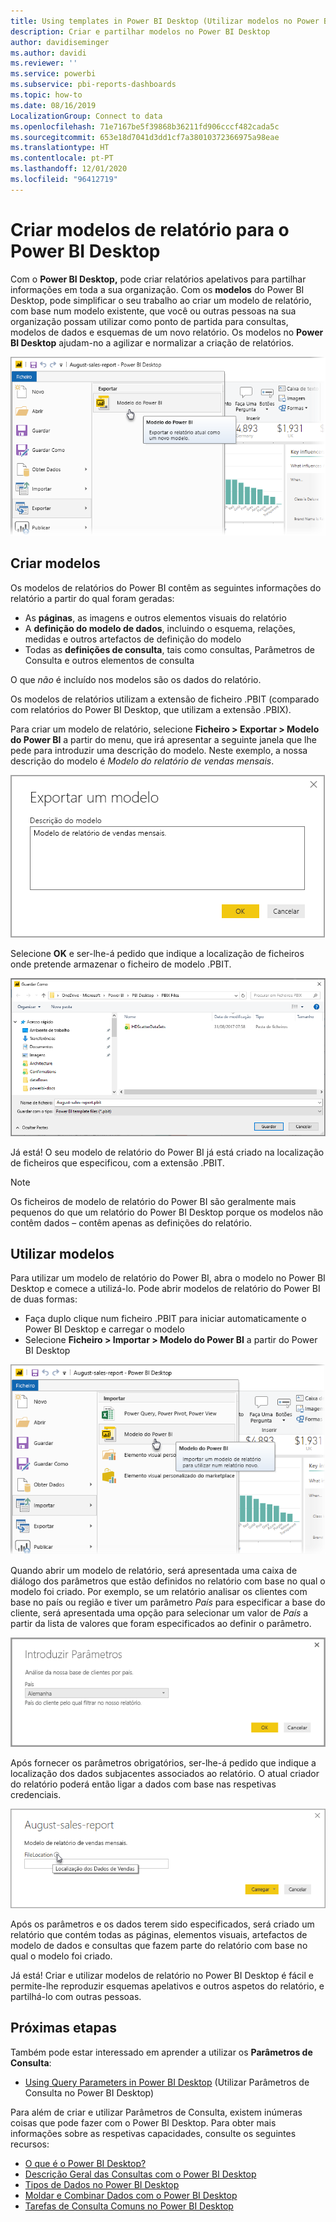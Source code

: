 ```yaml
---
title: Using templates in Power BI Desktop (Utilizar modelos no Power BI Desktop)
description: Criar e partilhar modelos no Power BI Desktop
author: davidiseminger
ms.author: davidi
ms.reviewer: ''
ms.service: powerbi
ms.subservice: pbi-reports-dashboards
ms.topic: how-to
ms.date: 08/16/2019
LocalizationGroup: Connect to data
ms.openlocfilehash: 71e7167be5f39868b36211fd906cccf482cada5c
ms.sourcegitcommit: 653e18d7041d3dd1cf7a38010372366975a98eae
ms.translationtype: HT
ms.contentlocale: pt-PT
ms.lasthandoff: 12/01/2020
ms.locfileid: "96412719"
---
```

# <a name="create-report-templates-for-power-bi-desktop"></a>Criar modelos de relatório para o Power BI Desktop

Com o **Power BI Desktop,** pode criar relatórios apelativos para partilhar informações em toda a sua organização. Com os **modelos** do Power BI Desktop, pode simplificar o seu trabalho ao criar um modelo de relatório, com base num modelo existente, que você ou outras pessoas na sua organização possam utilizar como ponto de partida para consultas, modelos de dados e esquemas de um novo relatório. Os modelos no **Power BI Desktop** ajudam-no a agilizar e normalizar a criação de relatórios.

![Exportar relatório como modelo](media/desktop-templates/desktop-templates-01.png)

## <a name="creating-templates"></a>Criar modelos

Os modelos de relatórios do Power BI contêm as seguintes informações do relatório a partir do qual foram geradas:

* As **páginas**, as imagens e outros elementos visuais do relatório
* A **definição do modelo de dados**, incluindo o esquema, relações, medidas e outros artefactos de definição do modelo
* Todas as **definições de consulta**, tais como consultas, Parâmetros de Consulta e outros elementos de consulta

O que *não* é incluído nos modelos são os dados do relatório. 

Os modelos de relatórios utilizam a extensão de ficheiro .PBIT (comparado com relatórios do Power BI Desktop, que utilizam a extensão .PBIX). 

Para criar um modelo de relatório, selecione **Ficheiro > Exportar > Modelo do Power BI** a partir do menu, que irá apresentar a seguinte janela que lhe pede para introduzir uma descrição do modelo. Neste exemplo, a nossa descrição do modelo é *Modelo do relatório de vendas mensais*.

![Caixa de diálogo da descrição em Exportar modelo](media/desktop-templates/desktop-templates-02.png)

Selecione **OK** e ser-lhe-á pedido que indique a localização de ficheiros onde pretende armazenar o ficheiro de modelo .PBIT.

![Localização do modelo](media/desktop-templates/desktop-templates-03.png)

Já está! O seu modelo de relatório do Power BI já está criado na localização de ficheiros que especificou, com a extensão .PBIT.

> [!NOTE]
> Os ficheiros de modelo de relatório do Power BI são geralmente mais pequenos do que um relatório do Power BI Desktop porque os modelos não contêm dados – contêm apenas as definições do relatório. 

## <a name="using-templates"></a>Utilizar modelos

Para utilizar um modelo de relatório do Power BI, abra o modelo no Power BI Desktop e comece a utilizá-lo. Pode abrir modelos de relatório do Power BI de duas formas:

* Faça duplo clique num ficheiro .PBIT para iniciar automaticamente o Power BI Desktop e carregar o modelo
* Selecione **Ficheiro > Importar > Modelo do Power BI** a partir do Power BI Desktop

![Importar um modelo](media/desktop-templates/desktop-templates-04.png)

Quando abrir um modelo de relatório, será apresentada uma caixa de diálogo dos parâmetros que estão definidos no relatório com base no qual o modelo foi criado. Por exemplo, se um relatório analisar os clientes com base no país ou região e tiver um parâmetro *País* para especificar a base do cliente, será apresentada uma opção para selecionar um valor de *País* a partir da lista de valores que foram especificados ao definir o parâmetro. 

![Especificar os parâmetros de um modelo](media/desktop-templates/desktop-templates-05a.png)

Após fornecer os parâmetros obrigatórios, ser-lhe-á pedido que indique a localização dos dados subjacentes associados ao relatório. O atual criador do relatório poderá então ligar a dados com base nas respetivas credenciais.

![Especificar a localização de dados de um modelo](media/desktop-templates/desktop-templates-05.png)

Após os parâmetros e os dados terem sido especificados, será criado um relatório que contém todas as páginas, elementos visuais, artefactos de modelo de dados e consultas que fazem parte do relatório com base no qual o modelo foi criado. 

Já está! Criar e utilizar modelos de relatório no Power BI Desktop é fácil e permite-lhe reproduzir esquemas apelativos e outros aspetos do relatório, e partilhá-lo com outras pessoas.

## <a name="next-steps"></a>Próximas etapas
Também pode estar interessado em aprender a utilizar os **Parâmetros de Consulta**:
* [Using Query Parameters in Power BI Desktop](/power-query/power-query-query-parameters) (Utilizar Parâmetros de Consulta no Power BI Desktop)

Para além de criar e utilizar Parâmetros de Consulta, existem inúmeras coisas que pode fazer com o Power BI Desktop. Para obter mais informações sobre as respetivas capacidades, consulte os seguintes recursos:

* [O que é o Power BI Desktop?](../fundamentals/desktop-what-is-desktop.md)
* [Descrição Geral das Consultas com o Power BI Desktop](../transform-model/desktop-query-overview.md)
* [Tipos de Dados no Power BI Desktop](../connect-data/desktop-data-types.md)
* [Moldar e Combinar Dados com o Power BI Desktop](../connect-data/desktop-shape-and-combine-data.md)
* [Tarefas de Consulta Comuns no Power BI Desktop](../transform-model/desktop-common-query-tasks.md)